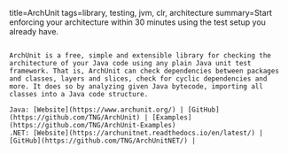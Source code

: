 title=ArchUnit
tags=library, testing, jvm, clr, architecture
summary=Start enforcing your architecture within 30 minutes using the test setup you already have.
~~~~~~

ArchUnit is a free, simple and extensible library for checking the architecture of your Java code using any plain Java unit test framework. That is, ArchUnit can check dependencies between packages and classes, layers and slices, check for cyclic dependencies and more. It does so by analyzing given Java bytecode, importing all classes into a Java code structure.

Java: [Website](https://www.archunit.org/) | [GitHub](https://github.com/TNG/ArchUnit) | [Examples](https://github.com/TNG/ArchUnit-Examples)
.NET: [Website](https://archunitnet.readthedocs.io/en/latest/) | [GitHub](https://github.com/TNG/ArchUnitNET/) | 
